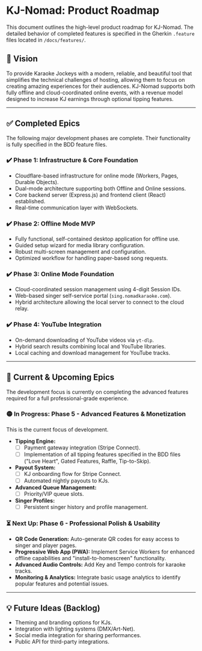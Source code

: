 # KJ-Nomad: Product Roadmap

This document outlines the high-level product roadmap for KJ-Nomad. The detailed behavior of completed features is specified in the Gherkin `.feature` files located in `/docs/features/`.

## 🚀 Vision

To provide Karaoke Jockeys with a modern, reliable, and beautiful tool that simplifies the technical challenges of hosting, allowing them to focus on creating amazing experiences for their audiences. KJ-Nomad supports both fully offline and cloud-coordinated online events, with a revenue model designed to increase KJ earnings through optional tipping features.

---

## ✅ Completed Epics

The following major development phases are complete. Their functionality is fully specified in the BDD feature files.

### ✔️ **Phase 1: Infrastructure & Core Foundation**
- Cloudflare-based infrastructure for online mode (Workers, Pages, Durable Objects).
- Dual-mode architecture supporting both Offline and Online sessions.
- Core backend server (Express.js) and frontend client (React) established.
- Real-time communication layer with WebSockets.

### ✔️ **Phase 2: Offline Mode MVP**
- Fully functional, self-contained desktop application for offline use.
- Guided setup wizard for media library configuration.
- Robust multi-screen management and configuration.
- Optimized workflow for handling paper-based song requests.

### ✔️ **Phase 3: Online Mode Foundation**
- Cloud-coordinated session management using 4-digit Session IDs.
- Web-based singer self-service portal (`sing.nomadkaraoke.com`).
- Hybrid architecture allowing the local server to connect to the cloud relay.

### ✔️ **Phase 4: YouTube Integration**
- On-demand downloading of YouTube videos via `yt-dlp`.
- Hybrid search results combining local and YouTube libraries.
- Local caching and download management for YouTube tracks.

---

## 🎯 Current & Upcoming Epics

The development focus is currently on completing the advanced features required for a full professional-grade experience.

### 🟡 **In Progress: Phase 5 - Advanced Features & Monetization**
This is the current focus of development.

- **Tipping Engine:**
  - [ ] Payment gateway integration (Stripe Connect).
  - [ ] Implementation of all tipping features specified in the BDD files ("Love Heart", Gated Features, Raffle, Tip-to-Skip).
- **Payout System:**
  - [ ] KJ onboarding flow for Stripe Connect.
  - [ ] Automated nightly payouts to KJs.
- **Advanced Queue Management:**
  - [ ] Priority/VIP queue slots.
- **Singer Profiles:**
  - [ ] Persistent singer history and profile management.

### ⏳ **Next Up: Phase 6 - Professional Polish & Usability**

- **QR Code Generation:** Auto-generate QR codes for easy access to singer and player pages.
- **Progressive Web App (PWA):** Implement Service Workers for enhanced offline capabilities and "install-to-homescreen" functionality.
- **Advanced Audio Controls:** Add Key and Tempo controls for karaoke tracks.
- **Monitoring & Analytics:** Integrate basic usage analytics to identify popular features and potential issues.

---

## 💡 Future Ideas (Backlog)

- Theming and branding options for KJs.
- Integration with lighting systems (DMX/Art-Net).
- Social media integration for sharing performances.
- Public API for third-party integrations.
